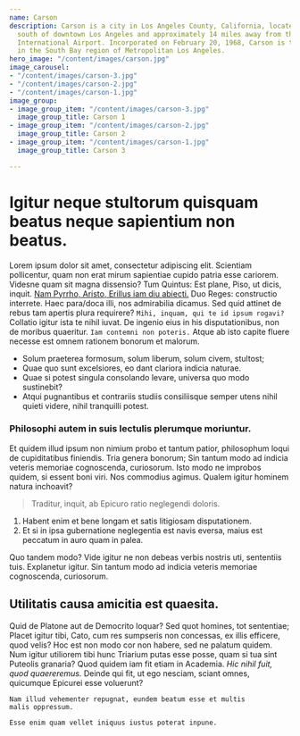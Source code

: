 ```yaml
---
name: Carson
description: Carson is a city in Los Angeles County, California, located 13 miles
  south of downtown Los Angeles and approximately 14 miles away from the Los Angeles
  International Airport. Incorporated on February 20, 1968, Carson is the newest municipality
  in the South Bay region of Metropolitan Los Angeles.
hero_image: "/content/images/carson.jpg"
image_carousel:
- "/content/images/carson-3.jpg"
- "/content/images/carson-2.jpg"
- "/content/images/carson-1.jpg"
image_group:
- image_group_item: "/content/images/carson-3.jpg"
  image_group_title: Carson 1
- image_group_item: "/content/images/carson-2.jpg"
  image_group_title: Carson 2
- image_group_item: "/content/images/carson-1.jpg"
  image_group_title: Carson 3

---
```

# Igitur neque stultorum quisquam beatus neque sapientium non beatus.

Lorem ipsum dolor sit amet, consectetur adipiscing elit. Scientiam pollicentur, quam non erat mirum sapientiae cupido patria esse cariorem. Videsne quam sit magna dissensio? Tum Quintus: Est plane, Piso, ut dicis, inquit. [Nam Pyrrho, Aristo, Erillus iam diu abiecti.](http://loripsum.net/) Duo Reges: constructio interrete. Haec para/doca illi, nos admirabilia dicamus. Sed quid attinet de rebus tam apertis plura requirere? `Mihi, inquam, qui te id ipsum rogavi?` Collatio igitur ista te nihil iuvat. De ingenio eius in his disputationibus, non de moribus quaeritur. `Iam contemni non poteris.` Atque ab isto capite fluere necesse est omnem rationem bonorum et malorum.

* Solum praeterea formosum, solum liberum, solum civem, stultost;
* Quae quo sunt excelsiores, eo dant clariora indicia naturae.
* Quae si potest singula consolando levare, universa quo modo sustinebit?
* Atqui pugnantibus et contrariis studiis consiliisque semper utens nihil quieti videre, nihil tranquilli potest.

### Philosophi autem in suis lectulis plerumque moriuntur.

Et quidem illud ipsum non nimium probo et tantum patior, philosophum loqui de cupiditatibus finiendis. Tria genera bonorum; Sin tantum modo ad indicia veteris memoriae cognoscenda, curiosorum. Isto modo ne improbos quidem, si essent boni viri. Nos commodius agimus. Qualem igitur hominem natura inchoavit?

> Traditur, inquit, ab Epicuro ratio neglegendi doloris.

1. Habent enim et bene longam et satis litigiosam disputationem.
2. Et si in ipsa gubernatione neglegentia est navis eversa, maius est peccatum in auro quam in palea.

Quo tandem modo? Vide igitur ne non debeas verbis nostris uti, sententiis tuis. Explanetur igitur. Sin tantum modo ad indicia veteris memoriae cognoscenda, curiosorum.

## Utilitatis causa amicitia est quaesita.

Quid de Platone aut de Democrito loquar? Sed quot homines, tot sententiae; Placet igitur tibi, Cato, cum res sumpseris non concessas, ex illis efficere, quod velis? Hoc est non modo cor non habere, sed ne palatum quidem. Num igitur utiliorem tibi hunc Triarium putas esse posse, quam si tua sint Puteolis granaria? Quod quidem iam fit etiam in Academia. _Hic nihil fuit, quod quaereremus._ Deinde qui fit, ut ego nesciam, sciant omnes, quicumque Epicurei esse voluerunt?

    Nam illud vehementer repugnat, eundem beatum esse et multis
    malis oppressum.
    
    Esse enim quam vellet iniquus iustus poterat inpune.
    